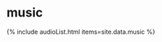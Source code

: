 # music

{% include audioList.html items=site.data.music %}
<script type="text/javascript">
  document.querySelector('audio').addEventListener('ended',function(e) {
      document.getElementById(e.currentTarget.id).play();
    });
</script>
